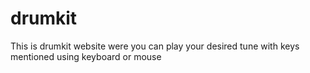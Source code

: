 # drumkit
This is drumkit website were you can play your desired tune with keys mentioned using keyboard or mouse
